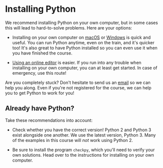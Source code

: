 # Installing Python

We recommend installing Python on your own computer, but in some cases this will lead to hard-to-solve problems. Here are your options:

* Installing on your own computer on [macOS](/python/en/installing/computer/mac) or [Windows](/python/en/installing/computer/windows) is quick and useful. You can run Python anytime, even on the train, and it's quicker too! It's also great to have Python installed so you can even use it when you have finished the course.

* [Using an online editor](/python/en/installing/online) is easier. If you run into any trouble when installing on your own computer, you can at least get started. In case of emergency, use this route!

Are you completely stuck? Don't hesitate to send us an [email](mailto:scientific@mprog.nl) so we can help you along. Even if you're not registered for the course, we can help you to get Python to work for you!

## Already have Python?

Take these recommendations into account:

* Check whether you have the correct version! Python 2 and Python 3 exist alongside one another. We use the latest version, Python 3. Many of the examples in this course will *not* work using Python 2.

* Be sure to install the program `checkpy`, which you'll need to verify your own solutions. Head over to the instructions for installing on your own computer.